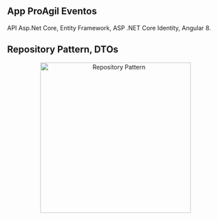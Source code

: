 ## App ProAgil Eventos

API Asp.Net Core, Entity Framework, ASP .NET Core Identity, Angular 8. </br>
## Repository Pattern, DTOs</br>

<p align="center">
  <img src="https://asp.net/media/2578149/Windows-Live-Writer_8c4963ba1fa3_CE3B_Repository_pattern_diagram_1df790d3-bdf2-4c11-9098-946ddd9cd884.png" width="350" title="Repository Pattern">
</p>

